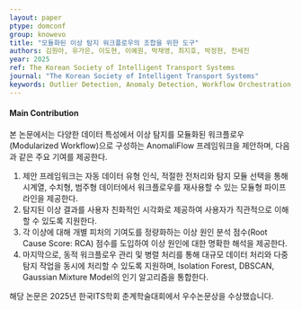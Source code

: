 ```yaml
---
layout: paper
ptype: domconf
group: knowevo
title: "모듈화된 이상 탐지 워크플로우의 조합을 위한 도구"
authors: 김원아, 유가은, 이도현, 이예원, 박채영, 최지호, 박정현, 천세진
year: 2025
ref: The Korean Society of Intelligent Transport Systems
journal: "The Korean Society of Intelligent Transport Systems"
keywords: Outlier Detection, Anomaly Detection, Workflow Orchestration, Toolkits
---
```


<h4><span class="badge badge-info">Main Contribution</span></h4>
본 논문에서는 다양한 데이터 특성에서 이상 탐지를 모듈화된 워크플로우(Modularized Workflow)으로 구성하는 AnomaliFlow 프레임워크을 제안하며, 다음과 같은 주요 기여를 제공한다.  

1. 제안 프레임워크는 자동 데이터 유형 인식, 적절한 전처리와 탐지 모듈 선택을 통해 시계열, 수치형, 범주형 데이터에서 워크플로우를 재사용할 수 있는 모듈형 파이프라인을 제공한다.
2. 탐지된 이상 결과를 사용자 친화적인 시각화로 제공하여 사용자가 직관적으로 이해할 수 있도록 지원한다.
3. 각 이상에 대해 개별 피처의 기여도를 정량화하는 이상 원인 분석 점수(Root Cause Score: RCA) 점수를 도입하여 이상 원인에 대한 명확한 해석을 제공한다.
4. 마지막으로, 동적 워크플로우 관리 및 병렬 처리를 통해 대규모 데이터 처리와 다중 탐지 작업을 동시에 처리할 수 있도록 지원하며, Isolation Forest, DBSCAN, Gaussian Mixture Model의 인기 알고리즘을 통합한다.
   
<div class="alert alert-warning" role="alert">
   해당 논문은 2025년 한국ITS학회 춘계학술대회에서 우수논문상을 수상했습니다.
</div>
